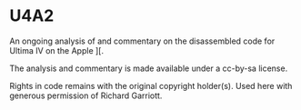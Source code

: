 # U4A2

An ongoing analysis of and commentary on the disassembled code for Ultima IV on the Apple ][.

The analysis and commentary is made available under a cc-by-sa license.

Rights in code remains with the original copyright holder(s). Used here with generous permission of Richard Garriott.

